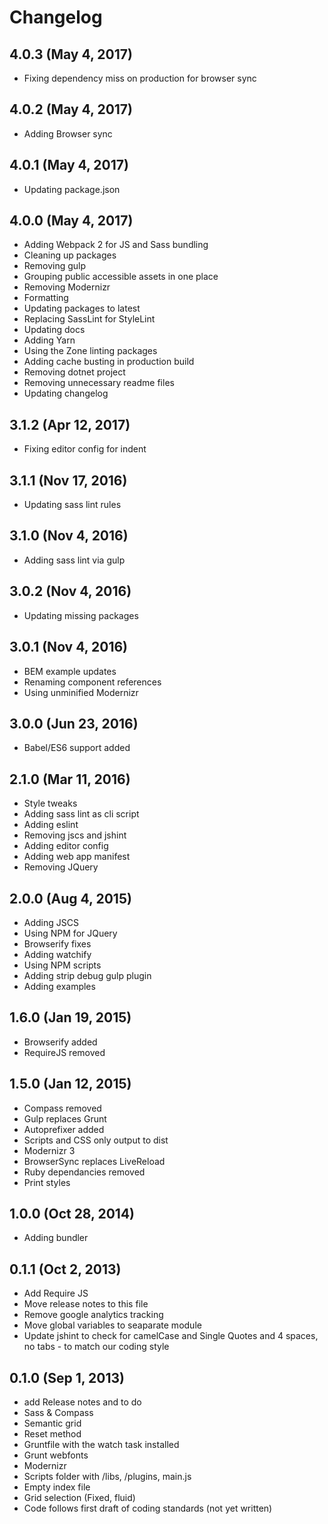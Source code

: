 # Changelog

## 4.0.3 (May 4, 2017)

* Fixing dependency miss on production for browser sync

## 4.0.2 (May 4, 2017)

* Adding Browser sync

## 4.0.1 (May 4, 2017)

* Updating package.json

## 4.0.0 (May 4, 2017)

* Adding Webpack 2 for JS and Sass bundling
* Cleaning up packages
* Removing gulp
* Grouping public accessible assets in one place
* Removing Modernizr
* Formatting
* Updating packages to latest
* Replacing SassLint for StyleLint
* Updating docs
* Adding Yarn
* Using the Zone linting packages
* Adding cache busting in production build
* Removing dotnet project
* Removing unnecessary readme files
* Updating changelog

## 3.1.2 (Apr 12, 2017)

* Fixing editor config for indent

## 3.1.1 (Nov 17, 2016)

* Updating sass lint rules

## 3.1.0 (Nov 4, 2016)

* Adding sass lint via gulp

## 3.0.2 (Nov 4, 2016)

* Updating missing packages

## 3.0.1 (Nov 4, 2016)

* BEM example updates
* Renaming component references
* Using unminified Modernizr

## 3.0.0 (Jun 23, 2016)

* Babel/ES6 support added

## 2.1.0 (Mar 11, 2016)

* Style tweaks
* Adding sass lint as cli script
* Adding eslint
* Removing jscs and jshint
* Adding editor config
* Adding web app manifest
* Removing JQuery

## 2.0.0 (Aug 4, 2015)

* Adding JSCS
* Using NPM for JQuery
* Browserify fixes
* Adding watchify
* Using NPM scripts
* Adding strip debug gulp plugin
* Adding examples

## 1.6.0 (Jan 19, 2015)

* Browserify added
* RequireJS removed

## 1.5.0 (Jan 12, 2015)

* Compass removed
* Gulp replaces Grunt
* Autoprefixer added
* Scripts and CSS only output to dist
* Modernizr 3
* BrowserSync replaces LiveReload
* Ruby dependancies removed
* Print styles

## 1.0.0 (Oct 28, 2014)

* Adding bundler

## 0.1.1 (Oct 2, 2013)

* Add Require JS
* Move release notes to this file
* Remove google analytics tracking
* Move global variables to seaparate module
* Update jshint to check for camelCase and Single Quotes and 4 spaces, no tabs - to match our coding style

## 0.1.0 (Sep 1, 2013)

* add Release notes and to do
* Sass & Compass
* Semantic grid
* Reset method
* Gruntfile with the watch task installed
* Grunt webfonts
* Modernizr
* Scripts folder with /libs, /plugins, main.js
* Empty index file
* Grid selection (Fixed, fluid)
* Code follows first draft of coding standards (not yet written)
